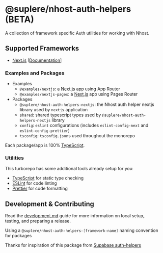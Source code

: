 # @suplere/nhost-auth-helpers (BETA)

A collection of framework specific Auth utilities for working with Nhost.

## Supported Frameworks

- [Next.js](https://nextjs.org) [[Documentation](https://supabase.com/docs/guides/auth/auth-helpers/nextjs)]

### Examples and Packages

- Examples
  - `@examples/nextjs`: a [Next.js](https://nextjs.org) app using App Router
  - `@examples/nextjs-pages`: a [Next.js](https://nextjs.org) app using Pages Router
- Packages
  - `@suplere/nhost-auth-helpers-nextjs`: the Nhost auth helper nextjs library used by `nextjs` application
  - `shared`: shared typescript types used by `@suplere/nhost-auth-helpers-nextjs` library
  - `config`: `eslint` configurations (includes `eslint-config-next` and `eslint-config-prettier`)
  - `tsconfig`: `tsconfig.json`s used throughout the monorepo

Each package/app is 100% [TypeScript](https://www.typescriptlang.org/).

### Utilities

This turborepo has some additional tools already setup for you:

- [TypeScript](https://www.typescriptlang.org/) for static type checking
- [ESLint](https://eslint.org/) for code linting
- [Prettier](https://prettier.io) for code formatting

## Development & Contributing

Read the [development.md](./development.md) guide for more information on local setup, testing, and preparing a release.

Using a `@suplere/nhost-auth-helpers-[framework-name]` naming convention for packages

Thanks for inspiration of this package from [Supabase auth-helpers](https://github.com/supabase/auth-helpers)